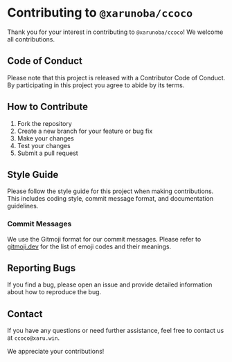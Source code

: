 # Contributing to `@xarunoba/ccoco`

Thank you for your interest in contributing to `@xarunoba/ccoco`! We welcome all contributions.

## Code of Conduct

Please note that this project is released with a Contributor Code of Conduct. By participating in this project you agree to abide by its terms.

## How to Contribute

1. Fork the repository
2. Create a new branch for your feature or bug fix
3. Make your changes
4. Test your changes
5. Submit a pull request

## Style Guide

Please follow the style guide for this project when making contributions. This includes coding style, commit message format, and documentation guidelines.

### Commit Messages

We use the Gitmoji format for our commit messages. Please refer to [gitmoji.dev](https://gitmoji.dev/) for the list of emoji codes and their meanings.

## Reporting Bugs

If you find a bug, please open an issue and provide detailed information about how to reproduce the bug.

## Contact

If you have any questions or need further assistance, feel free to contact us at `ccoco@xaru.win`.

We appreciate your contributions!
